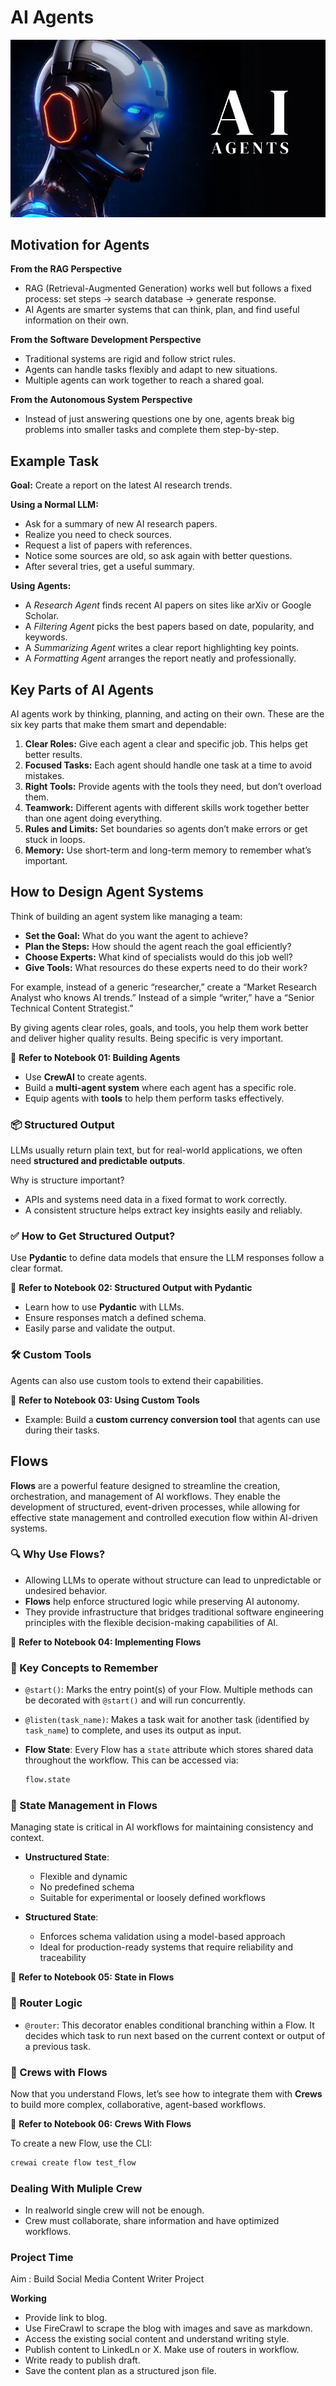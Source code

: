 # AI Agents
<img src="img/image1.png">


## Motivation for Agents

**From the RAG Perspective**

* RAG (Retrieval-Augmented Generation) works well but follows a fixed process: set steps → search database → generate response.
* AI Agents are smarter systems that can think, plan, and find useful information on their own.

**From the Software Development Perspective**

* Traditional systems are rigid and follow strict rules.
* Agents can handle tasks flexibly and adapt to new situations.
* Multiple agents can work together to reach a shared goal.

**From the Autonomous System Perspective**

* Instead of just answering questions one by one, agents break big problems into smaller tasks and complete them step-by-step.



## Example Task

**Goal:** Create a report on the latest AI research trends.

**Using a Normal LLM:**

* Ask for a summary of new AI research papers.
* Realize you need to check sources.
* Request a list of papers with references.
* Notice some sources are old, so ask again with better questions.
* After several tries, get a useful summary.

**Using Agents:**

* A *Research Agent* finds recent AI papers on sites like arXiv or Google Scholar.
* A *Filtering Agent* picks the best papers based on date, popularity, and keywords.
* A *Summarizing Agent* writes a clear report highlighting key points.
* A *Formatting Agent* arranges the report neatly and professionally.



## Key Parts of AI Agents

AI agents work by thinking, planning, and acting on their own. These are the six key parts that make them smart and dependable:

1. **Clear Roles:** Give each agent a clear and specific job. This helps get better results.
2. **Focused Tasks:** Each agent should handle one task at a time to avoid mistakes.
3. **Right Tools:** Provide agents with the tools they need, but don’t overload them.
4. **Teamwork:** Different agents with different skills work together better than one agent doing everything.
5. **Rules and Limits:** Set boundaries so agents don’t make errors or get stuck in loops.
6. **Memory:** Use short-term and long-term memory to remember what’s important.



## How to Design Agent Systems

Think of building an agent system like managing a team:

* **Set the Goal:** What do you want the agent to achieve?
* **Plan the Steps:** How should the agent reach the goal efficiently?
* **Choose Experts:** What kind of specialists would do this job well?
* **Give Tools:** What resources do these experts need to do their work?

For example, instead of a generic “researcher,” create a “Market Research Analyst who knows AI trends.” Instead of a simple “writer,” have a “Senior Technical Content Strategist.”

By giving agents clear roles, goals, and tools, you help them work better and deliver higher quality results. Being specific is very important.


📓 **Refer to Notebook 01: Building Agents**

* Use **CrewAI** to create agents.
* Build a **multi-agent system** where each agent has a specific role.
* Equip agents with **tools** to help them perform tasks effectively.



### 📦 Structured Output

LLMs usually return plain text, but for real-world applications, we often need **structured and predictable outputs**.

Why is structure important?

* APIs and systems need data in a fixed format to work correctly.
* A consistent structure helps extract key insights easily and reliably.



### ✅ How to Get Structured Output?

Use **Pydantic** to define data models that ensure the LLM responses follow a clear format.



📓 **Refer to Notebook 02: Structured Output with Pydantic**

* Learn how to use **Pydantic** with LLMs.
* Ensure responses match a defined schema.
* Easily parse and validate the output.



### 🛠️ Custom Tools

Agents can also use custom tools to extend their capabilities.

📓 **Refer to Notebook 03: Using Custom Tools**

* Example: Build a **custom currency conversion tool** that agents can use during their tasks.


## Flows

**Flows** are a powerful feature designed to streamline the creation, orchestration, and management of AI workflows. They enable the development of structured, event-driven processes, while allowing for effective state management and controlled execution flow within AI-driven systems.


### 🔍 Why Use Flows?

* Allowing LLMs to operate without structure can lead to unpredictable or undesired behavior.
* **Flows** help enforce structured logic while preserving AI autonomy.
* They provide infrastructure that bridges traditional software engineering principles with the flexible decision-making capabilities of AI.

📓 **Refer to Notebook 04: Implementing Flows**


### 🧠 Key Concepts to Remember

* `@start()`:
  Marks the entry point(s) of your Flow. Multiple methods can be decorated with `@start()` and will run concurrently.

* `@listen(task_name)`:
  Makes a task wait for another task (identified by `task_name`) to complete, and uses its output as input.

* **Flow State**:
  Every Flow has a `state` attribute which stores shared data throughout the workflow. This can be accessed via:

  ```python
  flow.state
  ```


### 🧾 State Management in Flows

Managing state is critical in AI workflows for maintaining consistency and context.

* **Unstructured State**:

  * Flexible and dynamic
  * No predefined schema
  * Suitable for experimental or loosely defined workflows

* **Structured State**:

  * Enforces schema validation using a model-based approach
  * Ideal for production-ready systems that require reliability and traceability

📓 **Refer to Notebook 05: State in Flows**


### 🔁 Router Logic

* `@router`:
  This decorator enables conditional branching within a Flow. It decides which task to run next based on the current context or output of a previous task.


### 👥 Crews with Flows

Now that you understand Flows, let’s see how to integrate them with **Crews** to build more complex, collaborative, agent-based workflows.

📓 **Refer to Notebook 06: Crews With Flows**

To create a new Flow, use the CLI:

```bash
crewai create flow test_flow
```

### Dealing With Muliple Crew
- In realworld single crew will not be enough.
- Crew must collaborate, share information and have optimized workflows.


### Project Time
Aim : Build Social Media Content Writer Project

**Working**
- Provide link to blog.
- Use FireCrawl to scrape the blog with images and save as markdown.
- Access the existing social content and understand writing style.
- Publish content to LinkedLn or X. Make use of routers in workflow.
- Write ready to publish draft.
- Save the content plan as a structured json file.